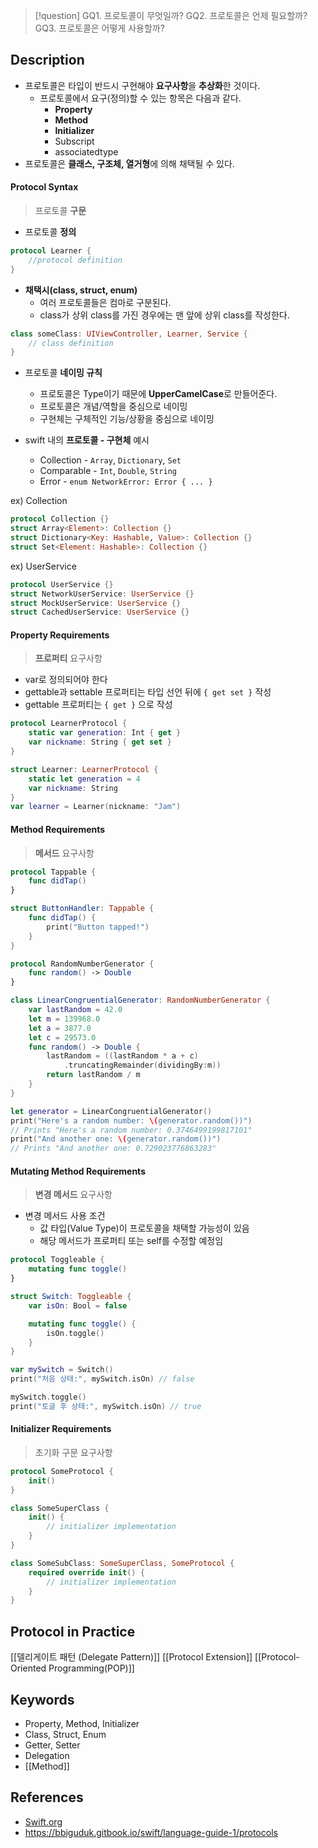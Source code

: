 >[!question]
>GQ1. 프로토콜이 무엇일까?
>GQ2. 프로토콜은 언제 필요할까?
>GQ3. 프로토콜은 어떻게 사용할까?

## Description
- 프로토콜은 타입이 반드시 구현해야 **요구사항**을 **추상화**한 것이다.  
	- 프로토콜에서 요구(정의)할 수 있는 항목은 다음과 같다.
		- **Property**
		- **Method**
		- **Initializer**
		- Subscript
		- associatedtype
- 프로토콜은 **클래스, 구조체, 열거형**에 의해 채택될 수 있다.

#### Protocol **Syntax**
> 프로토콜 **구문**

- 프로토콜 **정의**
```swift
protocol Learner {
	//protocol definition
}
```
 
 - **채택시(class, struct, enum)**
	- 여러 프로토콜들은 컴마로 구분된다.
	- class가 상위 class를 가진 경우에는 맨 앞에 상위 class를 작성한다.
```swift
class someClass: UIViewController, Learner, Service {
	// class definition
}
```

- 프로토콜 **네이밍 규칙**
	- 프로토콜은 Type이기 때문에 **UpperCamelCase**로 만들어준다.
	- 프로토콜은 개념/역할을 중심으로 네이밍
	- 구현체는 구체적인 기능/상황을 중심으로 네이밍

- swift 내의 **프로토콜 - 구현체** 예시
	- Collection - `Array`, `Dictionary`, `Set`
	- Comparable - `Int`, `Double`, `String`
	- Error - `enum NetworkError: Error { ... }`

ex) Collection
```swift
protocol Collection {}
struct Array<Element>: Collection {}
struct Dictionary<Key: Hashable, Value>: Collection {}
struct Set<Element: Hashable>: Collection {}
```

ex) UserService
```swift
protocol UserService {}
struct NetworkUserService: UserService {}
struct MockUserService: UserService {}
struct CachedUserService: UserService {}
```


#### **Property** Requirements
> **프로퍼티** 요구사항

- var로 정의되어야 한다
- gettable과 settable 프로퍼티는 타입 선언 뒤에 `{ get set }` 작성
- gettable 프로퍼티는 `{ get }` 으로 작성
```swift
protocol LearnerProtocol {
	static var generation: Int { get }
	var nickname: String { get set }
}

struct Learner: LearnerProtocol {
	static let generation = 4
	var nickname: String
}
var learner = Learner(nickname: "Jam")
```

#### **Method** Requirements
> **메서드** 요구사항

```swift
protocol Tappable {
    func didTap()
}

struct ButtonHandler: Tappable {
    func didTap() {
        print("Button tapped!")
    }
}
```

```swift
protocol RandomNumberGenerator {
    func random() -> Double
}

class LinearCongruentialGenerator: RandomNumberGenerator {
    var lastRandom = 42.0
    let m = 139968.0
    let a = 3877.0
    let c = 29573.0
    func random() -> Double {
        lastRandom = ((lastRandom * a + c)
            .truncatingRemainder(dividingBy:m))
        return lastRandom / m
    }
}

let generator = LinearCongruentialGenerator()
print("Here's a random number: \(generator.random())")
// Prints "Here's a random number: 0.3746499199817101"
print("And another one: \(generator.random())")
// Prints "And another one: 0.729023776863283"
```
#### **Mutating Method** Requirements
> **변경 메서드** 요구사항
- 변경 메서드 사용 조건
	- 값 타입(Value Type)이 프로토콜을 채택할 가능성이 있음
    - 해당 메서드가 프로퍼티 또는 self를 수정할 예정임

```swift
protocol Toggleable {
    mutating func toggle()
}

struct Switch: Toggleable {
    var isOn: Bool = false

    mutating func toggle() {
        isOn.toggle()
    }
}

var mySwitch = Switch()
print("처음 상태:", mySwitch.isOn) // false

mySwitch.toggle()
print("토글 후 상태:", mySwitch.isOn) // true
```

#### **Initializer** Requirements
> 초기화 구문 요구사항

```swift
protocol SomeProtocol {
    init()
}

class SomeSuperClass {
    init() {
        // initializer implementation
    }
}

class SomeSubClass: SomeSuperClass, SomeProtocol {
    required override init() {
        // initializer implementation
    }
}
```

## Protocol in Practice
[[델리게이트 패턴 (Delegate Pattern)]]
[[Protocol Extension]]
[[Protocol-Oriented Programming(POP)]]
## Keywords
+ Property, Method, Initializer
+ Class, Struct, Enum
+ Getter, Setter
+ Delegation
+ [[Method]]

## References
- [Swift.org](https://docs.swift.org/swift-book/documentation/the-swift-programming-language/protocols/)
- https://bbiguduk.gitbook.io/swift/language-guide-1/protocols